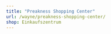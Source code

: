 ```yaml
---
title: "Preakness Shopping Center"
url: /wayne/preakness-shopping-center/
shop: Einkaufszentrum
---
```

